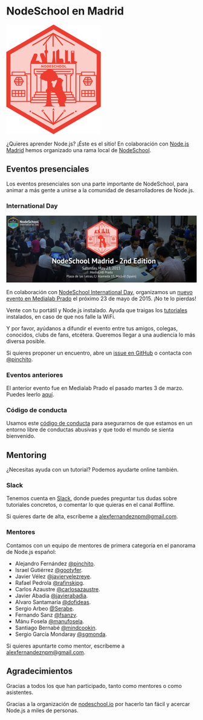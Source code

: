 # NodeSchool en Madrid

![NodeSchool Madrid](img/nodeschool_madrid_thumb.png)

¿Quieres aprender Node.js? ¡Éste es el sitio!
En colaboración con <a href="http://www.meetup.com/Node-js-Madrid/">Node.js Madrid</a>
hemos organizado una rama local de [NodeSchool](http://nodeschool.io/).

## Eventos presenciales

Los eventos presenciales son una parte importante de NodeSchool,
para animar a más gente a unirse a la comunidad de desarrolladores de Node.js.

### International Day

[![Madrid NodeSchool International Day](img/nodeschool_madrid_international_day.jpg)](http://www.meetup.com/Node-js-Madrid/events/222023643/)

En colaboración con [NodeSchool International Day](http://nodeschool.io/international-day/),
organizamos un [nuevo evento en Medialab Prado](http://www.meetup.com/Node-js-Madrid/events/222023643/)
el próximo 23 de mayo de 2015. ¡No te lo pierdas!

Vente con tu portátil y Node.js instalado.
Ayuda que traigas los [tutoriales](http://nodeschool.io/#workshoppers)
instalados, en caso de que nos falle la WiFi.

Y por favor, ayúdanos a difundir el evento entre tus amigos, colegas, conocidos,
clubs de fans, etcétera. Queremos llegar a una audiencia lo más diversa posible.

Si quieres proponer un encuentro, abre un [issue en GitHub](https://github.com/nodeschool/madrid/issues)
o contacta con [@pinchito](https://twitter.com/pinchito).

### Eventos anteriores

El anterior evento fue en Medialab Prado el pasado martes 3 de marzo.
Puedes leerlo [aquí](http://www.meetup.com/Node-js-Madrid/events/220356931/).

### Código de conducta

Usamos este [código de conducta](https://github.com/nodeschool/madrid/blob/master/codigodeconducta.md)
para asegurarnos de que estamos en un entorno libre de conductas abusivas
y que todo el mundo se sienta bienvenido.

## Mentoring

¿Necesitas ayuda con un tutorial? Podemos ayudarte online también.

### Slack

Tenemos cuenta en [Slack](https://nodeschoolmadrid.slack.com/),
donde puedes preguntar tus dudas sobre tutoriales concretos,
o comentar lo que quieras en el canal #offline.

Si quieres darte de alta, escríbeme a <alexfernandeznpm@gmail.com>.

### Mentores

Contamos con un equipo de mentores de primera categoría en el panorama de Node.js español:

* Alejandro Fernández [@pinchito](https://twitter.com/pinchito).
* Israel Gutiérrez [@gootyfer](https://twitter.com/gootyfer).
* Javier Vélez [@javiervelezreye](https://twitter.com/javiervelezreye).
* Rafael Pedrola [@rafinskipg](https://twitter.com/rafinskipg).
* Carlos Azaustre [@carlosazaustre](https://twitter.com/carlosazaustre).
* Javier Abadia [@javierabadia](https://twitter.com/javierabadia).
* Alvaro Santamaría [@dofideas](https://twitter.com/dofideas).
* Sergio Arbeo [@Serabe](https://twitter.com/Serabe).
* Fernando Sanz [@fsanzv](https://twitter.com/fsanzv).
* Mánu Fosela [@manufosela](https://twitter.com/manufosela).
* Santiago Bernabé [@mindcookin](https://twitter.com/mindcookin).
* Sergio García Mondaray [@sgmonda](https://twitter.com/sgmonda).

Si quieres apuntarte como mentor, escríbeme a <alexfernandeznpm@gmail.com>.

## Agradecimientos

Gracias a todos los que han participado, tanto como mentores o como asistentes.

Gracias a la organización de [nodeschool.io](http://nodeschool.io/)
por hacerlo tan fácil y acercar Node.js a miles de personas.


